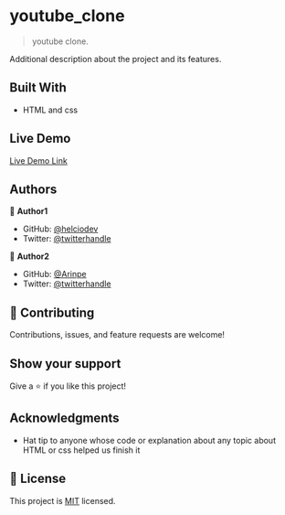 # youtube_clone

> youtube clone.

Additional description about the project and its features.

## Built With

- HTML and css


## Live Demo

[Live Demo Link](https://helciodev.github.io/youtube_clone/)

## Authors

👤 **Author1**

- GitHub: [@helciodev](https://github.com/helciodev)
- Twitter: [@twitterhandle](https://twitter.com/@helcio_bruno)

👤 **Author2**

- GitHub: [@Arinpe](https://github.com/Arinpe)
- Twitter: [@twitterhandle](https://twitter.com/_detola_)

## 🤝 Contributing

Contributions, issues, and feature requests are welcome!


## Show your support

Give a ⭐️ if you like this project!

## Acknowledgments

- Hat tip to anyone whose code or explanation about any topic about HTML or css helped us finish it


## 📝 License

This project is [MIT](lic.url) licensed.
